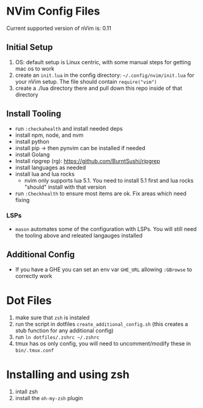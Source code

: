 # NVim Config Files

Current supported version of nVim is: 0.11

## Initial Setup
1. OS: default setup is Linux centric, with some manual steps for getting mac os to work
1. create an `init.lua` in the config directory: `~/.config/nvim/init.lua` for your nVim setup. The file
   should contain `require("vim")`
1. create a ./lua directory there and pull down this repo inside of that directory

## Install Tooling
- run `:checkahealth` and install needed deps
- install npm, node, and nvm
- install python
- install pip -> then pynvim can be installed if needed
- install Golang
- Install ripgrep (rg): https://github.com/BurntSushi/ripgrep
- install languages as needed
- install lua and lua rocks
  - nvim only supports lua 5.1. You need to install 5.1 first and lua rocks "should" install with
    that version
- run `:Checkhealth` to ensure most items are ok. Fix areas which need fixing

### LSPs
- `mason` automates some of the configuration with LSPs. You will still need the tooling above and
  releated langauges installed

## Additional Config
- If you have a GHE you can set an env var `GHE_URL` allowing `:GBrowse` to correctly work

# Dot Files
1. make sure that `zsh` is instaled
2. run the script in dotfiles `create_additional_config.sh` (this creates a stub function for any additional config)
3. run `ln dotfiles/.zshrc ~/.zshrc`
4. tmux has os only config, you will need to uncomment/modify these in `bin/.tmux.conf`

# Installing and using zsh
1. intall zsh
1. install the `oh-my-zsh` plugin
